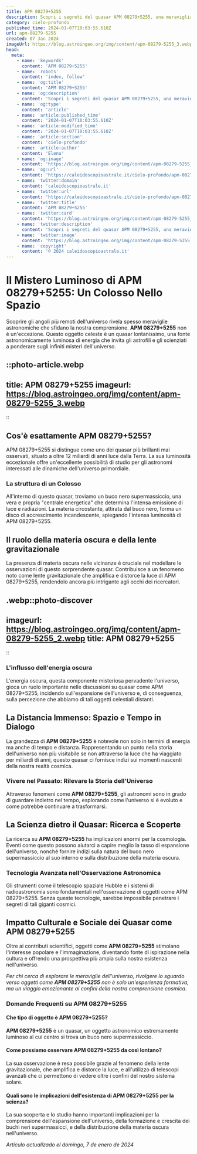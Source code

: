 ```yaml
---
title: APM 08279+5255
description: Scopri i segreti del quasar APM 08279+5255, una meraviglia cosmica dalla luce straordinaria. Esplora luniverso con noi!
category: cielo-profondo
published_time: 2024-01-07T10:03:55.610Z
url: apm-08279-5255
created: 07 Jan 2024
imageUrl: https://blog.astroingeo.org/img/content/apm-08279-5255_3.webp
head:
  meta:
    - name: 'keywords'
      content: 'APM 08279+5255'
    - name: 'robots'
      content: 'index, follow'
    - name: 'og:title'
      content: 'APM 08279+5255'
    - name: 'og:description'
      content: 'Scopri i segreti del quasar APM 08279+5255, una meraviglia cosmica dalla luce straordinaria. Esplora luniverso con noi!'
    - name: 'og:type'
      content: 'article'
    - name: 'article:published_time'
      content: '2024-01-07T10:03:55.610Z'
    - name: 'article:modified_time'
      content: '2024-01-07T10:03:55.610Z'
    - name: 'article:section'
      content: 'cielo-profondo'
    - name: 'article:author'
      content: 'Elena'
    - name: 'og:image'
      content: 'https://blog.astroingeo.org/img/content/apm-08279-5255_3.webp'
    - name: 'og:url'
      content: 'https://caleidoscopioastrale.it/cielo-profondo/apm-08279-5255'
    - name: 'twitter:domain'
      content: 'caleidoscopioastrale.it'
    - name: 'twitter:url'
      content: 'https://caleidoscopioastrale.it/cielo-profondo/apm-08279-5255'
    - name: 'twitter:title'
      content: 'APM 08279+5255'
    - name: 'twitter:card'
      content: 'https://blog.astroingeo.org/img/content/apm-08279-5255_3.webp'
    - name: 'twitter:description'
      content: 'Scopri i segreti del quasar APM 08279+5255, una meraviglia cosmica dalla luce straordinaria. Esplora luniverso con noi!'
    - name: 'twitter:image'
      content: 'https://blog.astroingeo.org/img/content/apm-08279-5255_3.webp'
    - name: 'copyright'
      content: '© 2024 caleidoscopioastrale.it'
---
```

# **Il Mistero Luminoso di APM 08279+5255: Un Colosso Nello Spazio**

Scoprire gli angoli più remoti dell'universo rivela spesso meraviglie astronomiche che sfidano la nostra comprensione. **APM 08279+5255** non è un'eccezione. Questo oggetto celeste è un quasar lontanissimo, una fonte astronomicamente luminosa di energia che invita gli astrofili e gli scienziati a ponderare sugli infiniti misteri dell'universo. 

::photo-article.webp
---
title: APM 08279+5255
imageurl: https://blog.astroingeo.org/img/content/apm-08279-5255_3.webp
---
::

## **Cos'è esattamente APM 08279+5255?**
APM 08279+5255 si distingue come uno dei quasar più brillanti mai osservati, situato a oltre 12 miliardi di anni luce dalla Terra. La sua luminosità eccezionale offre un'eccellente possibilità di studio per gli astronomi interessati alle dinamiche dell'universo primordiale.

### **La struttura di un Colosso**
All'interno di questo quasar, troviamo un buco nero supermassiccio, una vera e propria "centrale energetica" che determina l'intensa emissione di luce e radiazioni. La materia circostante, attirata dal buco nero, forma un disco di accrescimento incandescente, spiegando l'intensa luminosità di APM 08279+5255.

## **Il ruolo della materia oscura e della lente gravitazionale**
La presenza di materia oscura nelle vicinanze è cruciale nel modellare le osservazioni di questo sorprendente quasar. Contribuisce a un fenomeno noto come lente gravitazionale che amplifica e distorce la luce di APM 08279+5255, rendendolo ancora più intrigante agli occhi dei ricercatori.

.webp::photo-discover
---
imageurl: https://blog.astroingeo.org/img/content/apm-08279-5255_2.webp
title: APM 08279+5255
---
::

### **L'influsso dell'energia oscura**
L'energia oscura, questa componente misteriosa pervadente l'universo, gioca un ruolo importante nelle discussioni su quasar come APM 08279+5255, incidendo sull'espansione dell'universo e, di conseguenza, sulla percezione che abbiamo di tali oggetti celestiali distanti.

## **La Distancia Immenso: Spazio e Tempo in Dialogo**
La grandezza di **APM 08279+5255** è notevole non solo in termini di energia ma anche di tempo e distanza. Rappresentando un punto nella storia dell'universo non più visitabile se non attraverso la luce che ha viaggiato per miliardi di anni, questo quasar ci fornisce indizi sui momenti nascenti della nostra realtà cosmica.

### **Vivere nel Passato: Rilevare la Storia dell'Universo**
Attraverso fenomeni come **APM 08279+5255**, gli astronomi sono in grado di guardare indietro nel tempo, esplorando come l'universo si è evoluto e come potrebbe continuare a trasformarsi.

## **La Scienza dietro il Quasar: Ricerca e Scoperte**
La ricerca su **APM 08279+5255** ha implicazioni enormi per la cosmologia. Eventi come questo possono aiutarci a capire meglio la tasso di espansione dell'universo, nonché fornire indizi sulla natura del buco nero supermassiccio al suo interno e sulla distribuzione della materia oscura.

### **Tecnologia Avanzata nell'Osservazione Astronomica**
Gli strumenti come il telescopio spaziale Hubble e i sistemi di radioastronomia sono fondamentali nell'osservazione di oggetti come APM 08279+5255. Senza queste tecnologie, sarebbe impossibile penetrare i segreti di tali giganti cosmici.

## **Impatto Culturale e Sociale dei Quasar come APM 08279+5255**
Oltre ai contributi scientifici, oggetti come **APM 08279+5255** stimolano l'interesse popolare e l'immaginazione, diventando fonte di ispirazione nella cultura e offrendo una prospettiva più ampia sulla nostra esistenza nell'universo.

_Per chi cerca di esplorare le meraviglie dell'universo, rivolgere lo sguardo verso oggetti come **APM 08279+5255** non è solo un'esperienza formativa, ma un viaggio emozionante ai confini della nostra comprensione cosmica._

### **Domande Frequenti su APM 08279+5255**

#### **Che tipo di oggetto è APM 08279+5255?**
**APM 08279+5255** è un quasar, un oggetto astronomico estremamente luminoso al cui centro si trova un buco nero supermassiccio.

#### **Come possiamo osservare APM 08279+5255 da così lontano?**
La sua osservazione è resa possibile grazie al fenomeno della lente gravitazionale, che amplifica e distorce la luce, e all'utilizzo di telescopi avanzati che ci permettono di vedere oltre i confini del nostro sistema solare.

#### **Quali sono le implicazioni dell'esistenza di APM 08279+5255 per la scienza?**
La sua scoperta e lo studio hanno importanti implicazioni per la comprensione dell'espansione dell'universo, della formazione e crescita dei buchi neri supermassicci, e della distribuzione della materia oscura nell'universo.

_Artículo actualizado el domingo, 7 de enero de 2024_